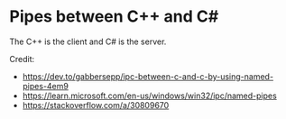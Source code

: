 # Pipes between C++ and C#

The C++ is the client and C# is the server.

Credit:
- https://dev.to/gabbersepp/ipc-between-c-and-c-by-using-named-pipes-4em9
- https://learn.microsoft.com/en-us/windows/win32/ipc/named-pipes
- https://stackoverflow.com/a/30809670